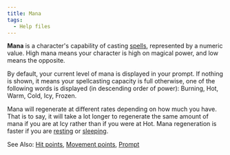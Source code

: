 ```yaml
---
title: Mana
tags:
  - Help files
---
```

**Mana** is a character's capability of casting
[spells](spells "wikilink"), represented by a numeric value. High mana
means your character is high on magical power, and low means the
opposite.

By default, your current level of mana is displayed in your prompt. If
nothing is shown, it means your spellcasting capacity is full otherwise,
one of the following words is displayed (in descending order of power):
Burning, Hot, Warm, Cold, Icy, Frozen.

Mana will regenerate at different rates depending on how much you have.
That is to say, it will take a lot longer to regenerate the same amount
of mana if you are at Icy rather than if you were at Hot. Mana
regeneration is faster if you are [resting](rest "wikilink") or
[sleeping](sleep "wikilink").

See Also: [Hit points](Hit_points "wikilink"), [Movement
points](Movement_points "wikilink"), [Prompt](Prompt "wikilink")
